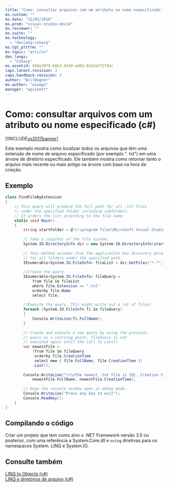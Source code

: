 ```yaml
---
title: "Como: consultar arquivos com um atributo ou nome especificado (c#) | Microsoft Docs"
ms.custom: ""
ms.date: "12/03/2016"
ms.prod: "visual-studio-dev14"
ms.reviewer: ""
ms.suite: ""
ms.technology: 
  - "devlang-csharp"
ms.tgt_pltfrm: ""
ms.topic: "article"
dev_langs: 
  - "CSharp"
ms.assetid: 560e3879-b0b3-4549-ad02-0a53aff2f83c
caps.latest.revision: 3
caps.handback.revision: 3
author: "BillWagner"
ms.author: "wiwagn"
manager: "wpickett"
---
```

# Como: consultar arquivos com um atributo ou nome especificado (c#)
[!INCLUDE[vs2017banner](../../../../csharp/includes/vs2017banner.md)]

Este exemplo mostra como localizar todos os arquivos que têm uma extensão de nome de arquivo especificado \(por exemplo ". txt"\) em uma árvore de diretório especificado. Ele também mostra como retornar tanto o arquivo mais recente ou mais antigo na árvore com base na hora de criação.  
  
## Exemplo  
  
```c#  
class FindFileByExtension  
{  
    // This query will produce the full path for all .txt files  
    // under the specified folder including subfolders.  
    // It orders the list according to the file name.  
    static void Main()  
    {  
        string startFolder = @"c:\program files\Microsoft Visual Studio 9.0\";  
  
        // Take a snapshot of the file system.  
        System.IO.DirectoryInfo dir = new System.IO.DirectoryInfo(startFolder);  
  
        // This method assumes that the application has discovery permissions  
        // for all folders under the specified path.  
        IEnumerable<System.IO.FileInfo> fileList = dir.GetFiles("*.*", System.IO.SearchOption.AllDirectories);  
  
        //Create the query  
        IEnumerable<System.IO.FileInfo> fileQuery =  
            from file in fileList  
            where file.Extension == ".txt"  
            orderby file.Name  
            select file;  
  
        //Execute the query. This might write out a lot of files!  
        foreach (System.IO.FileInfo fi in fileQuery)  
        {  
            Console.WriteLine(fi.FullName);  
        }  
  
        // Create and execute a new query by using the previous   
        // query as a starting point. fileQuery is not   
        // executed again until the call to Last()  
        var newestFile =  
            (from file in fileQuery  
             orderby file.CreationTime  
             select new { file.FullName, file.CreationTime })  
            .Last();  
  
        Console.WriteLine("\r\nThe newest .txt file is {0}. Creation time: {1}",  
            newestFile.FullName, newestFile.CreationTime);  
  
        // Keep the console window open in debug mode.  
        Console.WriteLine("Press any key to exit");  
        Console.ReadKey();  
    }  
}  
```  
  
## Compilando o código  
 Criar um projeto que tem como alvo o .NET Framework versão 3.5 ou posterior, com uma referência a System.Core.dll e `using` diretivas para os namespaces System. LINQ e System.IO.  
  
## Consulte também  
 [LINQ to Objects \(c\#\)](../../../../visual-basic/programming-guide/concepts/linq/linq-to-objects.md)   
 [LINQ e diretórios de arquivo \(c\#\)](../../../../csharp/programming-guide/concepts/linq/linq-and-file-directories.md)